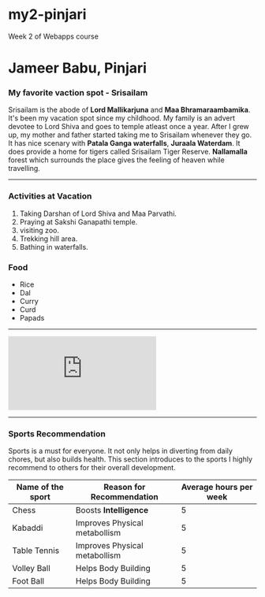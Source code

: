 # my2-pinjari
Week 2 of Webapps course

# Jameer Babu, Pinjari

### My favorite vaction spot - Srisailam

Srisailam is the abode of **Lord Mallikarjuna** and **Maa Bhramaraambamika**. It's been my vacation spot since my childhood. My family is an advert devotee to Lord Shiva and goes to temple atleast once a year. After I grew up, my mother and father started taking me to Srisailam whenever they go. It has nice scenary with **Patala Ganga waterfalls**, **Juraala Waterdam**. It does provide a home for tigers called Srisailam Tiger Reserve. **Nallamalla** forest which surrounds the place gives the feeling of heaven while travelling.

--- 
### Activities at Vacation
1. Taking Darshan of Lord Shiva and Maa Parvathi.
2. Praying at Sakshi Ganapathi temple.
3. visiting zoo.
4. Trekking hill area.
5. Bathing in waterfalls.

### Food

* Rice
* Dal
* Curry
* Curd
* Papads

---
![My Personal Stats](https://github.com/JameerBabu/my2-pinjari/blob/main/MyStats.md)

---
### Sports Recommendation

Sports is a must for everyone. It not only helps in diverting from daily chores, but also builds health. This section introduces to the sports I highly recommend to others for their overall development.

| Name of the sport | Reason for Recommendation | Average hours per week|
| ----------------- | ------------------------- | ----------------------|
| Chess             | Boosts **Intelligence**       | 5                     |
| Kabaddi           | Improves Physical metabollism | 5                 |
| Table Tennis      | Improves Physical metabollism | 5                 |
| Volley Ball       | Helps Body Building       | 5 |
| Foot Ball         | Helps Body Building       | 5 |










